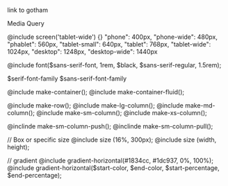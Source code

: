 link to gotham

<link rel="stylesheet" type="text/css" href="https://cloud.typography.com/6526092/7608412/css/fonts.css" />

Media Query

@include screen('tablet-wide') {}
"phone": 400px,
"phone-wide": 480px,
"phablet": 560px,
"tablet-small": 640px,
"tablet": 768px,
"tablet-wide": 1024px,
"desktop": 1248px,
"desktop-wide": 1440px

@include font($sans-serif-font, 1rem, $black, \$sans-serif-regular, 1.5rem);

$serif-font-family
$sans-serif-font-family

@include make-container();
@include make-container-fluid();

@include make-row();
@include make-lg-column();
@include make-md-column();
@include make-sm-column();
@include make-xs-column();

@inclinde make-sm-column-push();
@inclinde make-sm-column-pull();

// Box or specific size
@include size (16%, 300px);
@include size (width, height);

// gradient
@include gradient-horizontal(#1834cc, #1dc937, 0%, 100%);
@include gradient-horizontal($start-color, $end-color, $start-percentage, $end-percentage);
